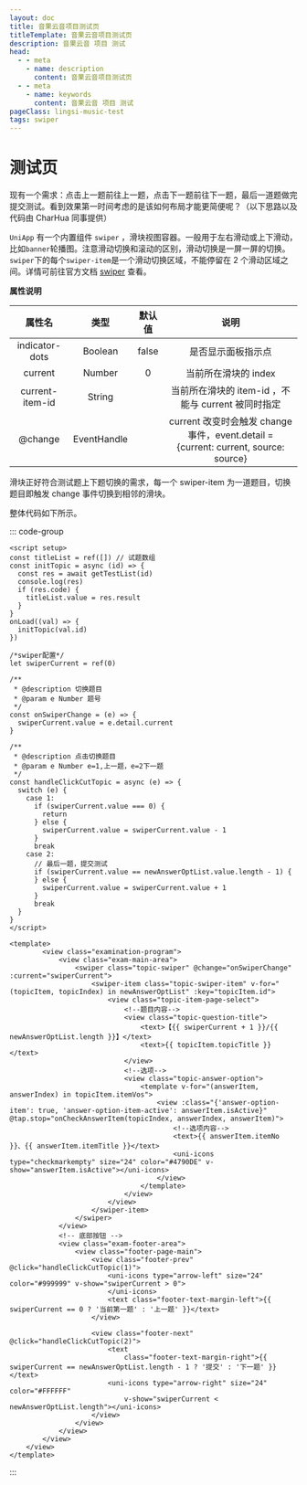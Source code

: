 ```yaml
---
layout: doc
title: 音果云音项目测试页
titleTemplate: 音果云音项目测试页
description: 音果云音 项目 测试
head:
  - - meta
    - name: description
      content: 音果云音项目测试页
  - - meta
    - name: keywords
      content: 音果云音 项目 测试
pageClass: lingsi-music-test
tags: swiper
---
```


# 测试页

现有一个需求：点击上一题前往上一题，点击下一题前往下一题，最后一道题做完提交测试。看到效果第一时间考虑的是该如何布局才能更简便呢？（以下思路以及代码由 CharHua 同事提供）

`UniApp` 有一个内置组件 `swiper` ，滑块视图容器。一般用于左右滑动或上下滑动，比如`banner`轮播图。注意滑动切换和滚动的区别，滑动切换是一屏一屏的切换。`swiper`下的每个`swiper-item`是一个滑动切换区域，不能停留在 2 个滑动区域之间。详情可前往官方文档 [swiper](https://uniapp.dcloud.net.cn/component/swiper.html#swiper) 查看。

**属性说明**

|     属性名      |    类型     | 默认值 |                                          说明                                          |
| :-------------: | :---------: | :----: | :------------------------------------------------------------------------------------: |
| indicator-dots  |   Boolean   | false  |                                   是否显示面板指示点                                   |
|     current     |   Number    |   0    |                                  当前所在滑块的 index                                  |
| current-item-id |   String    |        |                   当前所在滑块的 item-id ，不能与 current 被同时指定                   |
|     @change     | EventHandle |        | current 改变时会触发 change 事件，event.detail \= \{current: current, source: source\} |

滑块正好符合测试题上下题切换的需求，每一个 swiper-item 为一道题目，切换题目即触发 change 事件切换到相邻的滑块。

整体代码如下所示。

::: code-group

```vue [js模块]
<script setup>
const titleList = ref([]) // 试题数组
const initTopic = async (id) => {
  const res = await getTestList(id)
  console.log(res)
  if (res.code) {
    titleList.value = res.result
  }
}
onLoad((val) => {
  initTopic(val.id)
})

/*swiper配置*/
let swiperCurrent = ref(0)

/**
 * @description 切换题目
 * @param e Number 题号
 */
const onSwiperChange = (e) => {
  swiperCurrent.value = e.detail.current
}

/**
 * @description 点击切换题目
 * @param e Number e=1,上一题，e=2下一题
 */
const handleClickCutTopic = async (e) => {
  switch (e) {
    case 1:
      if (swiperCurrent.value === 0) {
        return
      } else {
        swiperCurrent.value = swiperCurrent.value - 1
      }
      break
    case 2:
      // 最后一题，提交测试
      if (swiperCurrent.value == newAnswerOptList.value.length - 1) {
      } else {
        swiperCurrent.value = swiperCurrent.value + 1
      }
      break
  }
}
</script>
```

```vue [template模块]
<template>
		<view class="examination-program">
			<view class="exam-main-area">
				<swiper class="topic-swiper" @change="onSwiperChange" :current="swiperCurrent">
					<swiper-item class="topic-swiper-item" v-for="(topicItem, topicIndex) in newAnswerOptList" :key="topicItem.id">
						<view class="topic-item-page-select">
							<!--题目内容-->
							<view class="topic-question-title">
								<text>【{{ swiperCurrent + 1 }}/{{ newAnswerOptList.length }}】</text>
								<text>{{ topicItem.topicTitle }}</text>
							</view>
							<!--选项-->
							<view class="topic-answer-option">
								<template v-for="(answerItem, answerIndex) in topicItem.itemVos">
									<view :class="{'answer-option-item': true, 'answer-option-item-active': answerItem.isActive}" @tap.stop="onCheckAnswerItem(topicIndex, answerIndex, answerItem)">
										<!--选项内容-->
										<text>{{ answerItem.itemNo }}、{{ answerItem.itemTitle }}</text>
										<uni-icons type="checkmarkempty" size="24" color="#4790DE" v-show="answerItem.isActive"></uni-icons>
									</view>
								</template>
							</view>
						</view>
					</swiper-item>
				</swiper>
			</view>
			<!-- 底部按钮 -->
			<view class="exam-footer-area">
				<view class="footer-page-main">
					<view class="footer-prev" @click="handleClickCutTopic(1)">
						<uni-icons type="arrow-left" size="24" color="#999999" v-show="swiperCurrent > 0">
						</uni-icons>
						<text class="footer-text-margin-left">{{ swiperCurrent == 0 ? '当前第一题' : '上一题' }}</text>
					</view>

					<view class="footer-next" @click="handleClickCutTopic(2)">
						<text
							class="footer-text-margin-right">{{ swiperCurrent == newAnswerOptList.length - 1 ? '提交' : '下一题' }}</text>
						<uni-icons type="arrow-right" size="24" color="#FFFFFF"
							v-show="swiperCurrent < newAnswerOptList.length"></uni-icons>
					</view>
				</view>
			</view>
		</view>
	</view>
</template>
```

:::
